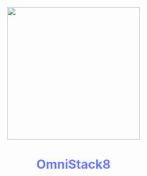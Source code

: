 <p align="center">
  <img width="300" src="https://lh3.googleusercontent.com/wVMlpJp_7T97OK0A9udR-r8FTC9Ix7KBFMieq-Ksmt__nGd94x7l2dUbPK_-vW9A02o=w300">
</p>
<h1 style="text-align: center; color: #6a77ff; font-weight: bold">
OmniStack8
</h1>
